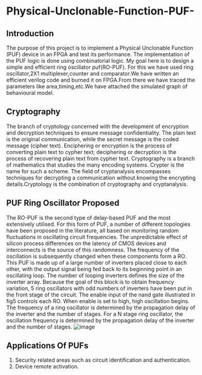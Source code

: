 # Physical-Unclonable-Function-PUF-
## Introduction
The purpose of this project is to implement a Physical Unclonable Function (PUF) device in an FPGA and test its performance. The implementation of the PUF logic is done using combinatorial logic. My goal here is to design a simple and efficient ring oscillator puf(RO-PUF). For this we have used ring oscillator,2X1 multiplexer,counter and comparator.We have written an efficient verilog code and burned it on FPGA.From there we have traced the parameters like area,timing,etc.We have attached the simulated graph of behavioural model.
## Cryptography
The branch of cryptology concerned with the development of encryption and decryption techniques to ensure message confidentiality. The plain text is the original communication, while the secret message is the coded message (cipher text). Enciphering or encryption is the process of converting plain text to cypher text; deciphering or decryption is the process of recovering plain text from cypher text. Cryptography is a branch of mathematics that studies the many encoding systems. Crypter is the name for such a scheme. The field of cryptanalysis encompasses techniques for decrypting a communication without knowing the encrypting details.Cryptology is the combination of cryptography and cryptanalysis.
 ## PUF Ring Oscillator Proposed
 The RO-PUF is the second type of delay-based PUF and the most extensively utilised. For this form of PUF, a number of different topologies have been proposed in the literature, all based on monitoring random fluctuations in oscillating circuit frequencies. The unpredictable effect of silicon process differences on the latency of CMOS devices and interconnects is the source of this randomness. The frequency of the oscillation is subsequently changed when these components form a RO. This PUF is made up of a large number of inverters placed close to each other, with the output signal being fed back to its beginning point in an oscillating loop. The number of looping inverters defines the size of the inverter array.
                                                         Because the goal of this block is to obtain frequency variation, 5 ring oscillators with odd numbers of                                                                   inverters have been put in the front stage of the circuit.
                                                  The enable input of the nand gate illustrated in fig5 controls each RO. When enable is set to high, high oscillation begins. The frequency of a ring oscillator is determined by the propagation delay of the inverter and the number of stages. For a N stage ring oscillator, the oscillation frequency is determined by the propagation delay of the inverter and the number of stages.
                                                  ![image](https://user-images.githubusercontent.com/98162318/168099728-d58e03c5-6c3a-479c-91cc-ecc6106e8259.png)


## Applications Of PUFs
1. Security related areas such as circuit identification and authentication.
2. Device remote activation.
 
